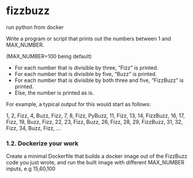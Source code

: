 # fizzbuzz
run python from docker

Write a program or script that prints out the numbers between 1 and MAX_NUMBER.

 (MAX_NUMBER=100 being default)

* For each number that is divisible by three, “Fizz” is printed.
* For each number that is divisible by five, “Buzz” is printed.
* For each number that is divisible by both three and five, “FizzBuzz” is printed.
* Else, the number is printed as is.

For example, a typical output for this would start as follows:

1, 2, Fizz, 4, Buzz, Fizz, 7, 8, Fizz, PyBuzz, 11, Fizz, 13, 14, FizzBuzz, 16, 17, Fizz, 19, Buzz, Fizz, 22, 23, Fizz, Buzz, 26, Fizz, 28, 29, FizzBuzz, 31, 32, Fizz, 34, Buzz, Fizz, …

### 1.2. Dockerize your work
Create a minimal Dockerfile that builds a docker image out of the FizzBuzz code you just wrote,
and run the built image with different MAX_NUMBER inputs, e.g 15,60,100
